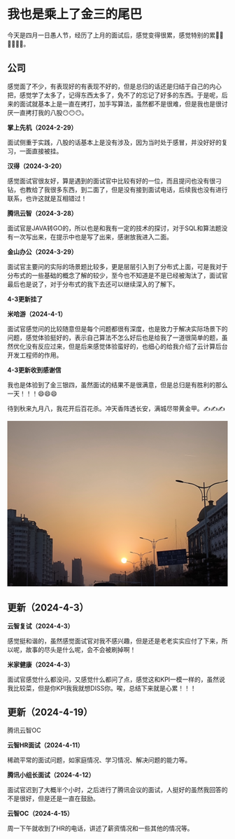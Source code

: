 # 我也是乘上了金三的尾巴

今天是四月一日愚人节，经历了上月的面试后，感觉变得很累，感觉特别的累😮‍💨😮‍💨😮‍💨。

## 公司

感觉面了不少，有表现好的有表现不好的，但是总归的话还是归结于自己的内心把，感觉学了太多了，记得东西太多了，免不了的忘记了好多的东西。于是呢，后来的面试就基本上是一直在拷打，加手写算法，虽然都不是很难，但是我也是很讨厌一直拷打我的八股😶😶😶。

**掌上先机（2024-2-29）**

面试侧重于实践，八股的话基本上是没有涉及，因为当时处于感冒，并没好好的复习，一面直接被挂。

**汉得（2024-3-20）**

感觉面试官很友好，算是遇到的面试官中比较有好的一位，而且提问也没有很刁钻，也教给了我很多东西，到二面了，但是没有接到面试电话，后续我也没有进行联系，也许这就是互相错过！

**腾讯云智（2024-3-28）**

面试官是JAVA转GO的，所以也是和我有一定的技术的探讨，对于SQL和算法题没有一次写出来，在提示中也是写了出来，感谢放我进入二面。

**金山办公（2024-3-29）**

面试官主要问的实际的场景题比较多，更是层层引入到了分布式上面，可是我对于分布式的一些基础的概念了解的较少，至今也不知道是不是已经被淘汰了，面试官最后也是说了，对于分布式的我下去还可以继续深入的了解下。

**4-3更新挂了**

**米哈游（2024-4-1）**

面试官感觉问的比较随意但是每个问题都很有深度，也是致力于解决实际场景下的问题，感觉体验挺好的，表示自己算法不怎么好后也是给我了一道很简单的题，虽然优化没有反应过来，但是后来感觉体验蛮好的，也细心的给我介绍了云计算后台开发工程师的作用。

**4-3更新收到感谢信**

我也是体验到了金三银四，虽然面试的结果不是很满意，但是总归是有胜利的那么一天！！！😄😄😄

待到秋来九月八，我花开后百花杀。冲天香阵透长安，满城尽带黄金甲。✍️✍️✍️

![](../images/IMG_20240331_182144.jpg)

## 更新（2024-4-3）

**云智复试（2024-4-3）**

感觉挺和谐的，虽然感觉面试官对我不感兴趣，但是还是老老实实应付了下来，所以呢，故事的尽头是什么呢，会不会被刷掉啊！

**米家健康（2024-4-3）**

面试官感觉什么都没问，又感觉什么都问了点，感觉这和KPI一模一样的，虽然说我比较菜，但是你KPI我我就想DISS你。唉，总结下来就是心累！！！

## **更新（2024-4-19）**

腾讯云智OC

**云智HR面试（2024-4-11）**

稀疏平常的面试问题，如家庭情况、学习情况、解决问题的能力等。

**腾讯小组长面试（2024-4-12）**

面试官迟到了大概半个小时，之后进行了腾讯会议的面试，人挺好的虽然我回答的不是很好，但是还是一直在鼓励。

**云智OC（2024-4-15）**

周一下午就收到了HR的电话，讲述了薪资情况和一些其他的情况等。